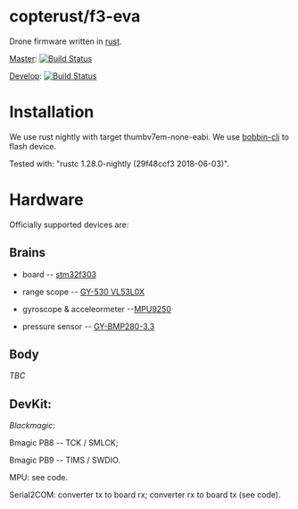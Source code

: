 # copterust/f3-eva

Drone firmware written in [rust](https://github.com/rust-lang/rust).

[Master](https://github.com/copterust/f3-eva/tree/master): [![Build Status](https://travis-ci.org/copterust/f3-eva.svg?branch=master)](https://travis-ci.org/copterust/f3-eva)

[Develop](https://github.com/copterust/f3-eva/tree/master): [![Build Status](https://travis-ci.org/copterust/f3-eva.svg?branch=develop)](https://travis-ci.org/copterust/f3-eva)

# Installation

We use rust nightly with target thumbv7em-none-eabi.
We use [bobbin-cli](https://github.com/bobbin-rs/bobbin-cli/) to flash device.

Tested with: "rustc 1.28.0-nightly (29f48ccf3 2018-06-03)".

# Hardware

Officially supported devices are:

## Brains

* board -- [stm32f303](https://aliexpress.com/item/STM32F303-STM32F303RCT6/32861629069.html?spm=a2g0s.9042311.0.0.437a33edq27JIF)

* range scope --  [GY-530 VL53L0X](https://aliexpress.com/item/GY-530-VL53L0X-laser-range-finder-ToF-distance-measurement-Flight-time-range-sensor-module/32840503781.html?spm=a2g0s.9042311.0.0.437a33edq27JIF)

* gyroscope & acceleormeter --[MPU9250](https://ru.aliexpress.com/item/SPI-IIC-MPU9250-MPU-9250-MPU-9250-9-Axis-Attitude-Gyro-Accelerator-Magnetometer-Sensor-Module-MPU9250/32663479975.html?spm=a2g0s.9042311.0.0.437a33edq27JIF)

* pressure sensor -- [GY-BMP280-3.3](https://www.banggood.com/GY-BMP280-3_3-High-Precision-Atmospheric-Pressure-Sensor-Module-For-Arduino-p-1111135.html?rmmds=myorder&cur_warehouse=CN)

## Body

*TBC*

## DevKit:

*Blackmagic:*

Bmagic PB8 -- TCK / SMLCK;

Bmagic PB9 -- TIMS / SWDIO.

MPU: see code.

Serial2COM: converter tx to board rx; converter rx to board tx (see code).
